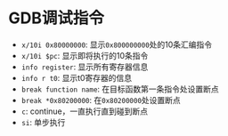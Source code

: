 # GDB调试指令
- `x/10i 0x80000000`: 显示`0x800000000`处的10条汇编指令
- `x/10i $pc`: 显示即将执行的10条指令
- `info register`: 显示所有寄存器信息
- `info r t0`: 显示t0寄存器的信息
- `break function name`: 在目标函数第一条指令处设置断点
- `break *0x80200000`: 在`0x80200000`处设置断点
- `c`: continue，一直执行直到碰到断点
- `si`: 单步执行
